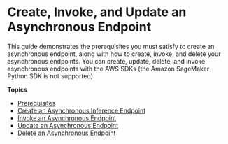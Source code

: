 # Create, Invoke, and Update an Asynchronous Endpoint<a name="async-inference-create-invoke-update-delete"></a>

This guide demonstrates the prerequisites you must satisfy to create an asynchronous endpoint, along with how to create, invoke, and delete your asynchronous endpoints\. You can create, update, delete, and invoke asynchronous endpoints with the AWS SDKs \(the Amazon SageMaker Python SDK is not supported\)\. 

**Topics**
+ [Prerequisites](async-inference-create-endpoint-prerequisites.md)
+ [Create an Asynchronous Inference Endpoint](async-inference-create-endpoint.md)
+ [Invoke an Asynchronous Endpoint](async-inference-invoke-endpoint.md)
+ [Update an Asynchronous Endpoint](async-inference-update-endpoint.md)
+ [Delete an Asynchronous Endpoint](async-inference-delete-endpoint.md)
